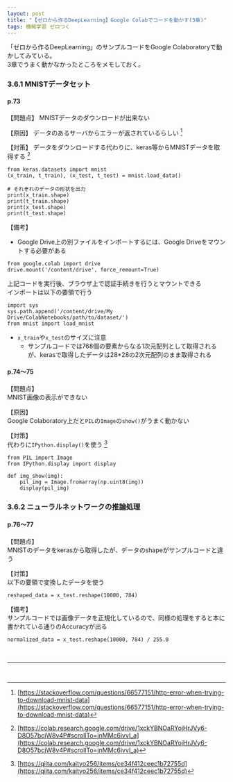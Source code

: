 ```yaml
---
layout: post
title: "【ゼロから作るDeepLearning】Google Colabでコードを動かす(3章)"
tags: 機械学習 ゼロつく
---
```


「ゼロから作るDeepLearning」のサンプルコードをGoogle Colaboratoryで動かしてみている。  
3章でうまく動かなかったところをメモしておく。

### 3.6.1 MNISTデータセット
#### p.73  
【問題点】
MNISTデータのダウンロードが出来ない

【原因】
データのあるサーバからエラーが返されているらしい [^1]  

【対策】
データをダウンロードする代わりに、keras等からMNISTデータを取得する [^2]

```
from keras.datasets import mnist
(x_train, t_train), (x_test, t_test) = mnist.load_data()

# それぞれのデータの形状を出力
print(x_train.shape)
print(t_train.shape)
print(x_test.shape)
print(t_test.shape)
```

【備考】 

+ Google Drive上の別ファイルをインポートするには、Google Driveをマウントする必要がある
```
from google.colab import drive
drive.mount('/content/drive', force_remount=True)
```
上記コードを実行後、ブラウザ上で認証手続きを行うとマウントできる  
インポートは以下の要領で行う  

```
import sys
sys.path.append('/content/drive/My Drive/ColabNotebooks/path/to/dataset/')
from mnist import load_mnist
```

+ `x_train`や`x_test`のサイズに注意
    + サンプルコードでは768個の要素からなる1次元配列として取得されるが、kerasで取得したデータは28*28の2次元配列のまま取得される


#### p.74〜75

【問題点】  
MNIST画像の表示ができない

【原因】  
Google Colaboratory上だと`PIL`の`Image`の`show()`がうまく動かない

【対策】  
代わりに`IPython.display()`を使う [^3]

```
from PIL import Image
from IPython.display import display

def img_show(img):
    pil_img = Image.fromarray(np.uint8(img))
    display(pil_img)
```

### 3.6.2 ニューラルネットワークの推論処理
#### p.76〜77

【問題点】  
MNISTのデータをkerasから取得したが、データのshapeがサンプルコードと違う  

 【対策】  
以下の要領で変換したデータを使う  

```  
reshaped_data = x_test.reshape(10000, 784)  
```  

【備考】  
サンプルコードでは画像データを正規化しているので、同様の処理をすると本に書かれている通りのAccuracyが出る  

```
normalized_data = x_test.reshape(10000, 784) / 255.0
```
<br>

---

<br>

[^1]: [https://stackoverflow.com/questions/66577151/http-error-when-trying-to-download-mnist-data](https://stackoverflow.com/questions/66577151/http-error-when-trying-to-download-mnist-data)  
[^2]: [https://colab.research.google.com/drive/1xckYBNOaRYojHrJVy6-D8O57bcjW8v4P#scrollTo=jnMMc6ivvI_a](https://colab.research.google.com/drive/1xckYBNOaRYojHrJVy6-D8O57bcjW8v4P#scrollTo=jnMMc6ivvI_a)  
[^3]: [https://qiita.com/kaityo256/items/ce34f412ceec1b72755d](https://qiita.com/kaityo256/items/ce34f412ceec1b72755d)